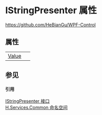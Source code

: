 # IStringPresenter 属性
https://github.com/HeBianGu/WPF-Control



## 属性
<table>
<tr>
<td><a href="e0b4d47f-8f82-493c-5755-4a104c92d503">Value</a></td>
<td> </td></tr>
</table>

## 参见


#### 引用
<a href="f7644b27-4b9d-bdf7-82db-24da4d993256">IStringPresenter 接口</a>  
<a href="b9cdd84f-6623-a51a-f53b-465103ced202">H.Services.Common 命名空间</a>  
